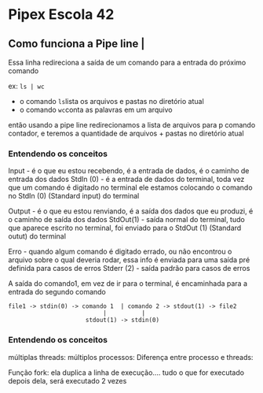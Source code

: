 # Pipex Escola 42


## Como funciona a Pipe line |

Essa linha redireciona a saída de um comando para a entrada do próximo comando

ex: `ls | wc`
- o comando `ls`lista os arquivos e pastas no diretório atual
- o comando `wc`conta as palavras em um arquivo

então usando a pipe line redirecionamos a lista de arquivos para p comando contador, e teremos a quantidade de arquivos + pastas no diretório atual

### Entendendo os conceitos
Input - é o que eu estou recebendo, é a entrada de dados, é o caminho de entrada dos dados
StdIn (0) - é a entrada de dados do terminal, toda vez que um comando é digitado no terminal ele estamos colocando o comando no StdIn (0) (Standard input) do terminal

Output - é o que eu estou renviando, é a saída dos dados que eu produzi, é o caminho de saída dos dados
StdOut(1) - saída normal do terminal, tudo que aparece escrito no terminal, foi enviado para o StdOut (1) (Standard outut) do terminal

Erro - quando algum comando é digitado errado, ou não encontrou o arquivo sobre o qual deveria rodar, essa info é enviada para uma saída pré definida para casos de erros
Stderr (2) - saída padrão para casos de erros

A saída do comando1, em vez de ir para o terminal, é encaminhada para a entrada do segundo comando

```
file1 -> stdin(0) -> comando 1  | comando 2 -> stdout(1) -> file2
                           |          |
                      stdout(1) -> stdin(0)
```

### Entendendo os conceitos
múltiplas threads:
múltiplos processos:
Diferença entre processo e threads:

Função fork: ela duplica a linha de execução.... tudo o que for executado depois dela, será executado 2 vezes





